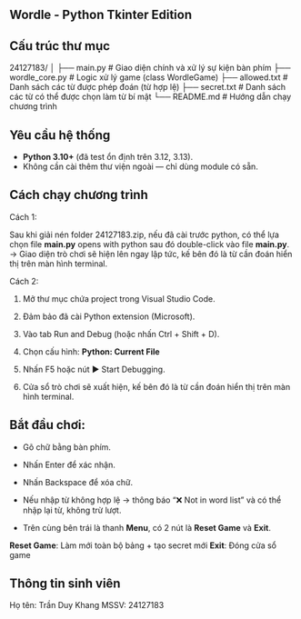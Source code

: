 ## Wordle - Python Tkinter Edition
## Cấu trúc thư mục

24127183/
│
├── main.py # Giao diện chính và xử lý sự kiện bàn phím
├── wordle_core.py # Logic xử lý game (class WordleGame)
├── allowed.txt # Danh sách các từ được phép đoán (từ hợp lệ)
├── secret.txt # Danh sách các từ có thể được chọn làm từ bí mật
└── README.md # Hướng dẫn chạy chương trình

## Yêu cầu hệ thống

- **Python 3.10+** (đã test ổn định trên 3.12, 3.13).
- Không cần cài thêm thư viện ngoài — chỉ dùng module có sẵn.

## Cách chạy chương trình
Cách 1: 

Sau khi giải nén folder 24127183.zip, nếu đã cài trước python, có thể lựa chọn file **main.py** opens with python sau đó double-click vào file **main.py**.
→ Giao diện trò chơi sẽ hiện lên ngay lập tức, kế bên đó là từ cần đoán hiển thị trên màn hình terminal.

Cách 2: 

1. Mở thư mục chứa project trong Visual Studio Code.

2. Đảm bảo đã cài Python extension (Microsoft).

3. Vào tab Run and Debug (hoặc nhấn Ctrl + Shift + D).

4. Chọn cấu hình: **Python: Current File**

5. Nhấn F5 hoặc nút ▶️ Start Debugging.

6. Cửa sổ trò chơi sẽ xuất hiện, kế bên đó là từ cần đoán hiển thị trên màn hình terminal.

## Bắt đầu chơi:

- Gõ chữ bằng bàn phím.

- Nhấn Enter để xác nhận.

- Nhấn Backspace để xóa chữ.

- Nếu nhập từ không hợp lệ → thông báo “❌ Not in word list” và có thể nhập lại từ, không trừ lượt.

- Trên cùng bên trái là thanh **Menu**, có 2 nút là **Reset Game** và **Exit**.

**Reset Game**: Làm mới toàn bộ bảng + tạo secret mới
**Exit**: Đóng cửa sổ game

## Thông tin sinh viên
Họ tên: Trần Duy Khang
MSSV: 24127183

